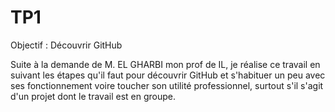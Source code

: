 # TP1
Objectif : Découvrir GitHub

Suite à la demande de M. EL GHARBI mon prof de IL, je réalise ce travail en suivant les étapes qu'il faut pour découvrir GitHub et s'habituer un peu avec ses fonctionnement voire toucher son utilité professionnel, surtout s'il s'agit d'un projet dont le travail est en groupe.
